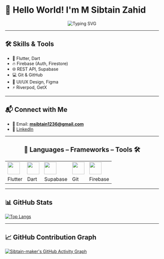 # 👋 Hello World! I'm M Sibtain Zahid  

<div align="center">  
  <img src="https://readme-typing-svg.herokuapp.com?font=Fira+Code&size=35&duration=3000&pause=1000&color=58A6FF&center=true&vCenter=true&repeat=true&width=500&height=70&lines=Flutter+Engineer;Mobile+App+Developer;Cross+Platform+Expert;Dart+Developer" alt="Typing SVG">  
</div>  

---

## 🛠️ Skills & Tools  
- 🚀 Flutter, Dart  
- 🔥 Firebase (Auth, Firestore)  
- 🌐 REST API, Supabase  
- 💻 Git & GitHub  
- 🎨 UI/UX Design, Figma  
- ⚡ Riverpod, GetX  

---

## 📬 Connect with Me  
- 📧 Email: **msibtain1236@gmail.com**  
- 💼 [LinkedIn](https://www.linkedin.com/in/msibtainzahid/)  

---

<div align="center">  

## 🔧 Languages – Frameworks – Tools 🛠️  

| | | | | |
|---|---|---|---|---|
| <img src="https://cdn.jsdelivr.net/gh/devicons/devicon/icons/flutter/flutter-original.svg" width="40" height="40"/> | <img src="https://cdn.jsdelivr.net/gh/devicons/devicon/icons/dart/dart-original.svg" width="40" height="40"/> | <img src="https://cdn.jsdelivr.net/gh/devicons/devicon/icons/supabase/supabase-original.svg" width="40" height="40"/> | <img src="https://cdn.jsdelivr.net/gh/devicons/devicon/icons/git/git-original.svg" width="40" height="40"/> | <img src="https://cdn.jsdelivr.net/gh/devicons/devicon/icons/firebase/firebase-plain.svg" width="40" height="40"/> |  
| Flutter | Dart | Supabase | Git | Firebase |  

</div>  

---

## 📊 GitHub Stats  

[![Top Langs](https://github-readme-stats.vercel.app/api/top-langs/?username=Sibtain-maker&layout=compact&theme=dark)](https://github.com/anuraghazra/github-readme-stats)  

---

## 📈 GitHub Contribution Graph  

[![Sibtain-maker's GitHub Activity Graph](https://github-re)]()
